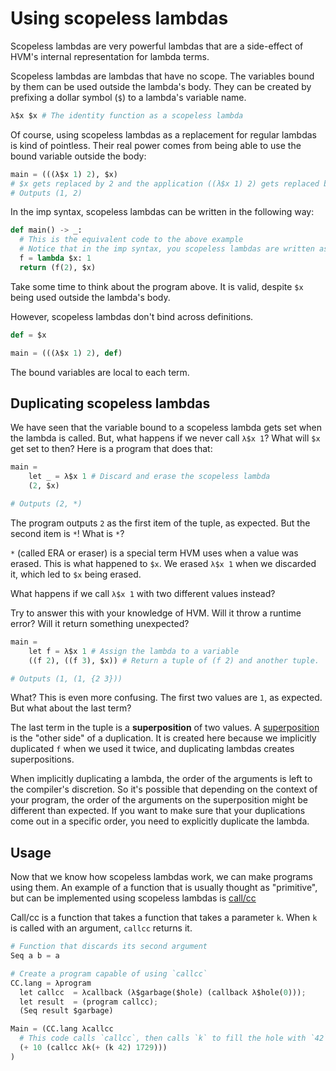 # Using scopeless lambdas

Scopeless lambdas are very powerful lambdas that are a side-effect of HVM's internal representation for lambda terms.

Scopeless lambdas are lambdas that have no scope. The variables bound by them can be used outside the lambda's body. They can be created by prefixing a dollar symbol (`$`) to a lambda's variable name.

```py
λ$x $x # The identity function as a scopeless lambda
```

Of course, using scopeless lambdas as a replacement for regular lambdas is kind of pointless. Their real power comes from being able to use the bound variable outside the body:

```py
main = (((λ$x 1) 2), $x)
# $x gets replaced by 2 and the application ((λ$x 1) 2) gets replaced by 1
# Outputs (1, 2)
```
In the imp syntax, scopeless lambdas can be written in the following way:
```py
def main() -> _:
  # This is the equivalent code to the above example
  # Notice that in the imp syntax, you scopeless lambdas are written as `lambda $x: 1` instead of `λ$x 1`.
  f = lambda $x: 1
  return (f(2), $x)
```

Take some time to think about the program above. It is valid, despite `$x` being used outside the lambda's body.

However, scopeless lambdas don't bind across definitions.
```py
def = $x

main = (((λ$x 1) 2), def)
```

The bound variables are local to each term.

## Duplicating scopeless lambdas

We have seen that the variable bound to a scopeless lambda gets set when the lambda is called. But, what happens if we never call `λ$x 1`? What will `$x` get set to then? Here is a program that does that:

```py
main =
	let _ = λ$x 1 # Discard and erase the scopeless lambda
	(2, $x)

# Outputs (2, *)
```

The program outputs `2` as the first item of the tuple, as expected. But the second item is `*`! What is `*`?

`*` (called ERA or eraser) is a special term HVM uses when a value was erased. This is what happened to `$x`. We erased `λ$x 1` when we discarded it, which led to `$x` being erased.

What happens if we call `λ$x 1` with two different values instead? 

Try to answer this with your knowledge of HVM. Will it throw a runtime error? Will it return something unexpected?

```py
main =
	let f = λ$x 1 # Assign the lambda to a variable
	((f 2), ((f 3), $x)) # Return a tuple of (f 2) and another tuple.

# Outputs (1, (1, {2 3}))
```

What? This is even more confusing. The first two values are `1`, as expected. But what about the last term?

The last term in the tuple is a **superposition** of two values. A [superposition](dups-and-sups.md) is the "other side" of a duplication. It is created here because we implicitly duplicated `f` when we used it twice, and duplicating lambdas creates superpositions.

When implicitly duplicating a lambda, the order of the arguments is left to the compiler's discretion. So it's possible that depending on the context of your program, the order of the arguments on the superposition might be different than expected. If you want to make sure that your duplications come out in a specific order, you need to explicitly duplicate the lambda.
## Usage

Now that we know how scopeless lambdas work, we can make programs using them. An example of a function that is usually thought as "primitive", but can be implemented using scopeless lambdas is [call/cc](http://www.madore.org/~david/computers/callcc.html)

Call/cc is a function that takes a function that takes a parameter `k`. When `k` is called with an argument, `callcc` returns it.

```py
# Function that discards its second argument
Seq a b = a

# Create a program capable of using `callcc`
CC.lang = λprogram
  let callcc  = λcallback (λ$garbage($hole) (callback λ$hole(0)));
  let result  = (program callcc);
  (Seq result $garbage)

Main = (CC.lang λcallcc 
  # This code calls `callcc`, then calls `k` to fill the hole with `42`. This means that the call to callcc returns `42`, and the program returns `52`. (+ (k 42) 1729) is garbage and is erased.
  (+ 10 (callcc λk(+ (k 42) 1729)))
)
```